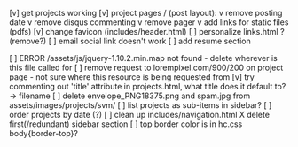 [v] get projects working
  [v] project pages / (post layout):
      v remove posting date
      v remove disqus commenting
      v remove pager
      v add links for static files (pdfs)
[v] change favicon (includes/header.html)
[ ] personalize links.html ? (remove?)
[ ] email social link doesn't work
[ ] add resume section

[ ] ERROR /assets/js/jquery-1.10.2.min.map not found
    - delete wherever is this file called for
[ ] remove request to lorempixel.com/900/200 on project page
    - not sure where this resource is being requested from
[v] try commenting out 'title' attribute in projects.html, what title does it
default to? -> filename
[ ] delete envelope_PNG18375.png and spam.jpg from assets/images/projects/svm/
[ ] list projects as sub-items in sidebar?
[ ] order projects by date (?)
[ ] clean up includes/navigation.html
    X delete first(/redundant) sidebar section
[ ] top border color is in hc.css body{border-top}?
